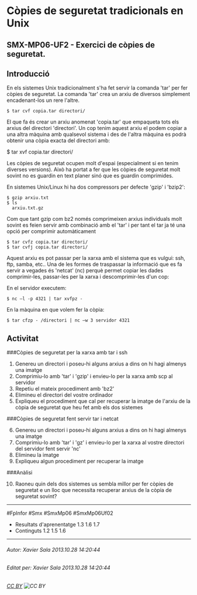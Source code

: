 # Còpies de seguretat tradicionals en Unix
## SMX-MP06-UF2 - Exercici de còpies de seguretat.
Introducció
--------------
En els sistemes Unix tradicionalment s'ha fet servir la comanda 'tar' per fer còpies de seguretat. La comanda 'tar' crea un arxiu de diversos simplement encadenant-los un rere l'altre.

    $ tar cvf copia.tar directori/

El que fa és crear un arxiu anomenat 'copia.tar' que empaqueta tots els arxius del directori 'directori'. Un cop tenim aquest arxiu el podem copiar a una altra màquina amb qualsevol sistema i des de l'altra màquina es podrà obtenir una còpia exacta del directori amb:

   $ tar xvf copia.tar directori/

Les còpies de seguretat ocupen molt d'espai (especialment si en tenim diverses versions). Això ha portat a fer que les còpies de seguretat molt sovint no es guardin en text planer sinó que es guardin comprimides.

En sistemes Unix/Linux hi ha dos compressors per defecte 'gzip' i 'bzip2':

    $ gzip arxiu.txt
    $ ls
      arxiu.txt.gz

Com que tant gzip com bz2 només comprimeixen arxius individuals molt sovint es feien servir amb combinació amb el 'tar' i per tant el tar ja té una opció per comprimir automàticament

    $ tar cvfz copia.tar directori/	    
    $ tar cvfj copia.tar directori/

Aquest arxiu es pot passar per la xarxa amb el sistema que es vulgui: ssh, ftp, samba, etc.. Una de les formes de traspassar la informació que es fa servir a vegades és 'netcat' (nc) perquè permet copiar les dades comprimir-les, passar-les per la xarxa i descomprimir-les d'un cop:

En el servidor executem: 

    $ nc –l -p 4321 | tar xvfpz - 

En la màquina en que volem fer la còpia:

    $ tar cfzp - /directori | nc –w 3 servidor 4321 

Activitat
--------------
###Còpies de seguretat per la xarxa amb tar i ssh

1. Genereu un directori i poseu-hi alguns arxius a dins on hi hagi almenys una imatge
2. Comprimiu-lo amb 'tar' i 'gzip' i envieu-lo per la xarxa amb scp al servidor
3. Repetiu el mateix procediment amb 'bz2'
4. Elimineu el directori del vostre ordinador
5. Expliqueu el procediment que cal per recuperar la imatge de l'arxiu de la còpia de seguretat que heu fet amb els dos sistemes

###Còpies de seguretat fent servir tar i netcat

6. Genereu un directori i poseu-hi alguns arxius a dins on hi hagi almenys una imatge
7. Comprimiu-lo amb 'tar' i 'gz' i envieu-lo per la xarxa al vostre directori del servidor fent servir 'nc'
8. Elimineu la imatge
9. Expliqueu algun procediment per recuperar la imatge

###Anàlisi

10. Raoneu quin dels dos sistemes us sembla millor per fer còpies de seguretat e un lloc que necessita recuperar arxius de la còpia de seguretat sovint?


---

#FpInfor #Smx #SmxMp06 #SmxMp06Uf02

* Resultats d'aprenentatge 1.3 1.6 1.7 
* Continguts 1.2 1.5 1.6 
---

###### Autor: Xavier Sala 2013.10.28 14:20:44
###### Editat per: Xavier Sala 2013.10.28 14:20:44
###### [CC BY](https://creativecommons.org/licenses/by/4.0/) ![CC BY](https://licensebuttons.net/l/by/3.0/80x15.png)
